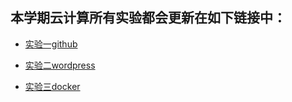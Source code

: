 ## 本学期云计算所有实验都会更新在如下链接中：

- [实验一github](https://github.com/lilili4/cloud-computing/blob/master/%E5%AE%9E%E9%AA%8C%E4%B8%80.md)
- [实验二wordpress](https://github.com/lilili4/cloud-computing/blob/master/%E5%AE%9E%E9%AA%8C2.md)

- [实验三docker]([https://github.com/lilili4/cloud-computing/blob/master/docker%E5%AE%9E%E9%AA%8C.md](https://github.com/lilili4/cloud-computing/blob/master/docker实验.md))

